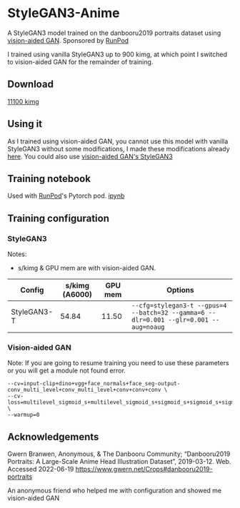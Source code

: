 # StyleGAN3-Anime
A StyleGAN3 model trained on the danbooru2019 portraits dataset using [vision-aided GAN](https://github.com/nupurkmr9/vision-aided-gan). Sponsored by [RunPod](https://runpod.io/)

I trained using vanilla StyleGAN3 up to 900 kimg, at which point I switched to vision-aided GAN for the remainder of training.

## Download
[11100 kimg](https://drive.google.com/file/d/1rsKrF4x4fh6kBgyKi8Mn6u9E5sWSoIcS/view)

## Using it
As I trained using vision-aided GAN, you cannot use this model with vanilla StyleGAN3 without some modifications, I made these modifications already [here](https://github.com/Expl0dingCat/stylegan3-modified). You could also use [vision-aided GAN's StyleGAN3](https://github.com/nupurkmr9/vision-aided-gan/tree/main/stylegan3)

## Training notebook
Used with [RunPod](https://runpod.io/)'s Pytorch pod. [ipynb](https://github.com/Expl0dingCat/stylegan3-anime/blob/main/vision_guided_stylegan3_clean.ipynb)

## Training configuration
### StyleGAN3

Notes: 
- s/kimg & GPU mem are with vision-aided GAN.

| Config      | s/kimg (A6000)   | GPU mem | Options                                                                                |
|-------------|------------------|---------|----------------------------------------------------------------------------------------|
| StyleGAN3-T | 54.84            | 11.50   | `--cfg=stylegan3-t --gpus=4 --batch=32 --gamma=6 --dlr=0.001 --glr=0.001 --aug=noaug`  |
### Vision-aided GAN

Note: If you are going to resume training you need to use these parameters or you will get a module not found error.

```
--cv=input-clip+dino+vgg+face_normals+face_seg-output-conv_multi_level+conv_multi_level+conv+conv+conv \
--cv-loss=multilevel_sigmoid_s+multilevel_sigmoid_s+sigmoid_s+sigmoid_s+sigmoid_s \
--warmup=0
```


## Acknowledgements
Gwern Branwen, Anonymous, & The Danbooru Community; “Danbooru2019 Portraits: A Large-Scale Anime Head Illustration Dataset”, 2019-03-12. Web. Accessed 2022-06-19 https://www.gwern.net/Crops#danbooru2019-portraits

An anonymous friend who helped me with configuration and showed me vision-aided GAN


